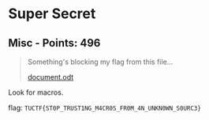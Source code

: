 # Super Secret

## Misc - Points: 496

> Something's blocking my flag from this file...
>
> [document.odt](document.odt)
>

Look for macros.

flag: `TUCTF{ST0P_TRUST1NG_M4CR0S_FR0M_4N_UNKN0WN_S0URC3}`